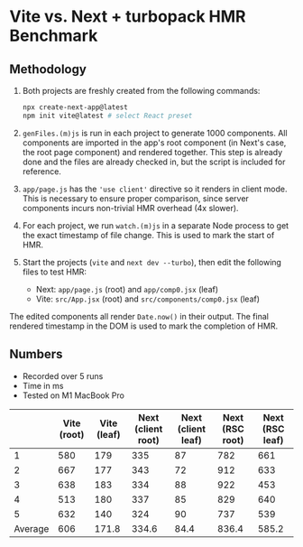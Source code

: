 # Vite vs. Next + turbopack HMR Benchmark

## Methodology

1. Both projects are freshly created from the following commands:

   ```sh
   npx create-next-app@latest
   npm init vite@latest # select React preset
   ```

2. `genFiles.(m)js` is run in each project to generate 1000 components. All components are imported in the app's root component (in Next's case, the root page component) and rendered together. This step is already done and the files are already checked in, but the script is included for reference.

3. `app/page.js` has the `'use client'` directive so it renders in client mode. This is necessary to ensure proper comparison, since server components incurs non-trivial HMR overhead (4x slower).

4. For each project, we run `watch.(m)js` in a separate Node process to get the exact timestamp of file change. This is used to mark the start of HMR.

5. Start the projects (`vite` and `next dev --turbo`), then edit the following files to test HMR:

   - Next: `app/page.js` (root) and `app/comp0.jsx` (leaf)
   - Vite: `src/App.jsx` (root) and `src/components/comp0.jsx` (leaf)

The edited components all render `Date.now()` in their output. The final rendered timestamp in the DOM is used to mark the completion of HMR.

## Numbers

- Recorded over 5 runs
- Time in ms
- Tested on M1 MacBook Pro

|         | Vite (root) | Vite (leaf) | Next (client root) | Next (client leaf) | Next (RSC root) | Next (RSC leaf) |
| ------- | ----------- | ----------- | ------------------ | ------------------ | --------------- | --------------- |
| 1       | 580         | 179         | 335                | 87                 | 782             | 661             |
| 2       | 667         | 177         | 343                | 72                 | 912             | 633             |
| 3       | 638         | 183         | 334                | 88                 | 922             | 453             |
| 4       | 513         | 180         | 337                | 85                 | 829             | 640             |
| 5       | 632         | 140         | 324                | 90                 | 737             | 539             |
| Average | 606         | 171.8       | 334.6              | 84.4               | 836.4           | 585.2           |
